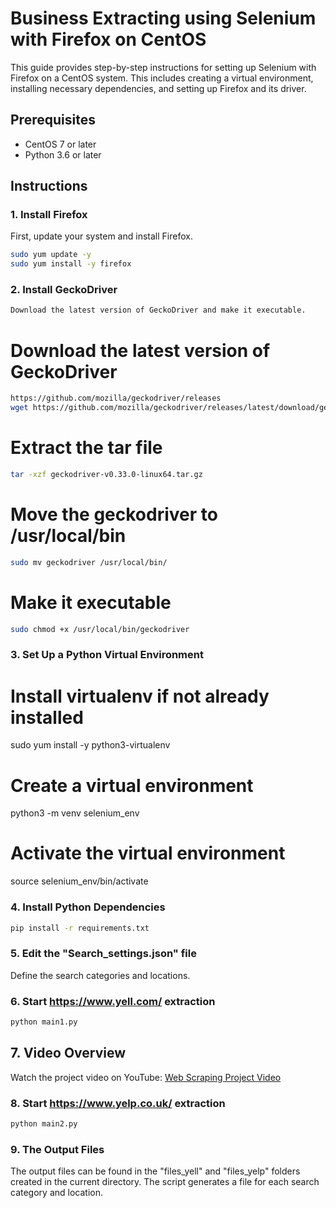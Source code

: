 # Business Extracting using Selenium with Firefox on CentOS

This guide provides step-by-step instructions for setting up Selenium with Firefox on a CentOS system. This includes creating a virtual environment, installing necessary dependencies, and setting up Firefox and its driver.

## Prerequisites

- CentOS 7 or later
- Python 3.6 or later

## Instructions

### 1. Install Firefox

First, update your system and install Firefox.

```bash
sudo yum update -y
sudo yum install -y firefox
```

### 2. Install GeckoDriver
```bash
Download the latest version of GeckoDriver and make it executable.
```
# Download the latest version of GeckoDriver
```bash
https://github.com/mozilla/geckodriver/releases
wget https://github.com/mozilla/geckodriver/releases/latest/download/geckodriver-v0.33.0-linux64.tar.gz
```
# Extract the tar file
```bash
tar -xzf geckodriver-v0.33.0-linux64.tar.gz
```
# Move the geckodriver to /usr/local/bin

```bash
sudo mv geckodriver /usr/local/bin/
```
# Make it executable
```bash
sudo chmod +x /usr/local/bin/geckodriver
```
### 3. Set Up a Python Virtual Environment

# Install virtualenv if not already installed
sudo yum install -y python3-virtualenv

# Create a virtual environment
python3 -m venv selenium_env

# Activate the virtual environment
source selenium_env/bin/activate

### 4. Install Python Dependencies
```bash
pip install -r requirements.txt
```
### 5. Edit the "Search_settings.json" file
Define the search categories and locations.

### 6. Start https://www.yell.com/ extraction
```bash
python main1.py
```
## 7. Video Overview

Watch the project video on YouTube: [Web Scraping Project Video](https://youtu.be/IkDKE_yPd_U)

### 8. Start https://www.yelp.co.uk/ extraction
```bash
python main2.py
```
### 9. The Output Files
The output files can be found in the "files_yell" and "files_yelp" folders created in the current directory. The script generates a file for each search category and location.
